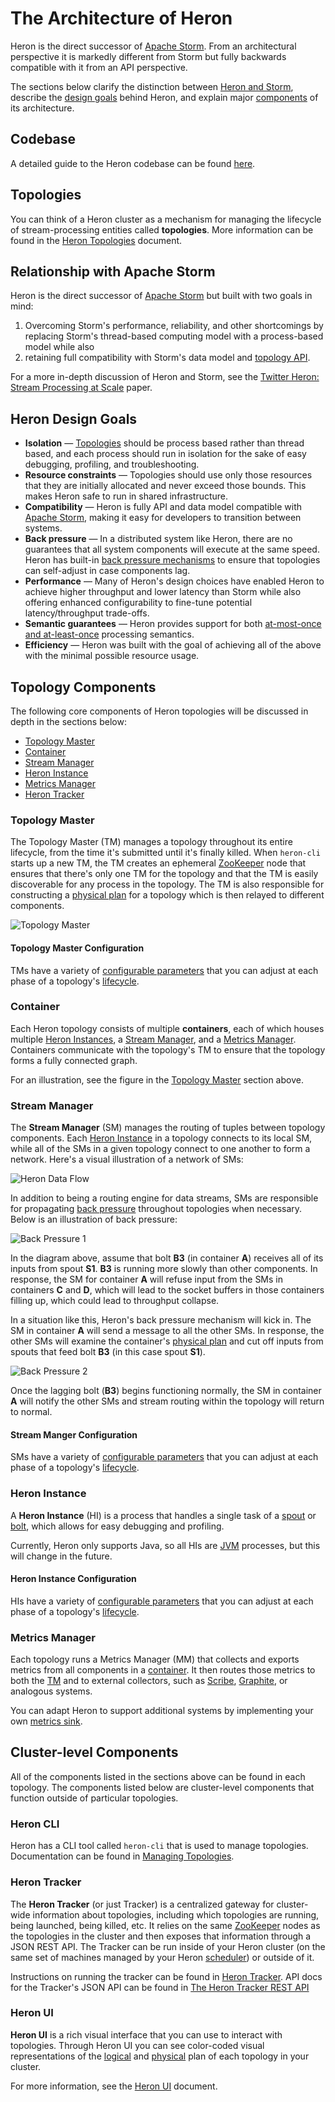 # The Architecture of Heron

Heron is the direct successor of [Apache Storm](http://storm.apache.org). From
an architectural perspective it is markedly different from Storm but fully
backwards compatible with it from an API perspective.

The sections below clarify the distinction between [Heron and
Storm](#relationship-with-apache-storm), describe the [design
goals](#heron-design-goals) behind Heron, and explain major
[components](#topology-components) of its architecture.

## Codebase

A detailed guide to the Heron codebase can be found
[here](../contributors/codebase.html).

## Topologies

You can think of a Heron cluster as a mechanism for managing the lifecycle of
stream-processing entities called **topologies**. More information can be found
in the [Heron Topologies](topologies.html) document.

## Relationship with Apache Storm

Heron is the direct successor of [Apache Storm](http://storm.apache.org) but
built with two goals in mind: 

1. Overcoming Storm's performance, reliability, and other shortcomings by
replacing Storm's thread-based computing model with a process-based model while
also
2. retaining full compatibility with Storm's data model and [topology
API](http://storm.apache.org/tutorial.html).

For a more in-depth discussion of Heron and Storm, see the [Twitter Heron:
Stream Processing at Scale](http://dl.acm.org/citation.cfm?id=2742788) paper.

## Heron Design Goals

* **Isolation** &mdash; [Topologies](topologies.html) should be process based
  rather than thread based, and each process should run in isolation for the
  sake of easy debugging, profiling, and troubleshooting.
* **Resource constraints** &mdash; Topologies should use only those resources
  that they are initially allocated and never exceed those bounds. This makes
  Heron safe to run in shared infrastructure.
* **Compatibility** &mdash; Heron is fully API and data model compatible with
  [Apache Storm](http://storm.apache.org), making it easy for developers
  to transition between systems.
* **Back pressure** &mdash; In a distributed system like Heron, there are no
  guarantees that all system components will execute at the same speed. Heron
  has built-in [back pressure mechanisms](#stream-manager) to ensure that
  topologies can self-adjust in case components lag.
* **Performance** &mdash; Many of Heron's design choices have enabled Heron to
  achieve higher throughput and lower latency than Storm while also offering
  enhanced configurability to fine-tune potential latency/throughput trade-offs.
* **Semantic guarantees** &mdash; Heron provides support for both
  [at-most-once and at-least-once](https://kafka.apache.org/08/design.html#semantics)
  processing semantics.
* **Efficiency** &mdash; Heron was built with the goal of achieving all of the
  above with the minimal possible resource usage.

## Topology Components

The following core components of Heron topologies will be discussed in depth in
the sections below:

* [Topology Master](#topology-master)
* [Container](#container)
* [Stream Manager](#stream-manager)
* [Heron Instance](#heron-instance)
* [Metrics Manager](#metrics-manager)
* [Heron Tracker](#heron-tracker)

### Topology Master

The Topology Master (TM) manages a topology throughout its entire lifecycle,
from the time it's submitted until it's finally killed. When `heron-cli` starts
up a new TM, the TM creates an ephemeral
[ZooKeeper](http://zookeeper.apache.org) node that ensures that there's only one
TM for the topology and that the TM is easily discoverable for any process in
the topology. The TM is also responsible for constructing a [physical
plan](topologies.html#physica-plan) for a topology which is then relayed to
different components.

![Topology Master](img/tmaster.png)

#### Topology Master Configuration

TMs have a variety of [configurable
parameters](../operators/configuration/tmaster.html) that you can adjust at each
phase of a topology's [lifecycle](topologies.html#topology-lifecycle).

### Container

Each Heron topology consists of multiple **containers**, each of which houses
multiple [Heron Instances](#heron-instance), a [Stream
Manager](#stream-manager), and a [Metrics Manager](#metrics-manager). Containers
communicate with the topology's TM to ensure that the topology forms a fully
connected graph.

For an illustration, see the figure in the [Topology Master](#topology-master)
section above.

### Stream Manager

The **Stream Manager** (SM) manages the routing of tuples between topology
components. Each [Heron Instance](#heron-instance) in a topology connects to its
local SM, while all of the SMs in a given topology connect to one another to
form a network. Here's a visual illustration of a network of SMs:

![Heron Data Flow](img/data-flow.png)

In addition to being a routing engine for data streams, SMs are responsible for
propagating [back pressure](https://en.wikipedia.org/wiki/Back_pressure)
throughout topologies when necessary. Below is an illustration of back pressure:

![Back Pressure 1](img/backpressure1.png)

In the diagram above, assume that bolt **B3** (in container **A**) receives all
of its inputs from spout **S1**. **B3** is running more slowly than other
components. In response, the SM for container **A** will refuse input from the
SMs in containers **C** and **D**, which will lead to the socket buffers in
those containers filling up, which could lead to throughput collapse.

In a situation like this, Heron's back pressure mechanism will kick in. The SM
in container **A** will send a message to all the other SMs. In response, the
other SMs will examine the container's [physical
plan](topologies.html#physical-plan) and cut off inputs from spouts that feed
bolt **B3** (in this case spout **S1**).

![Back Pressure 2](img/backpressure2.png)

Once the lagging bolt (**B3**) begins functioning normally, the SM in container
**A** will notify the other SMs and stream routing within the topology will
return to normal.

#### Stream Manger Configuration

SMs have a variety of [configurable
parameters](../operators/configuration/stmgr.html) that you can adjust at each
phase of a topology's [lifecycle](topologies.html#topology-lifecycle).

### Heron Instance

A **Heron Instance** (HI) is a process that handles a single task of a
[spout](topologies.html#spouts) or [bolt](topologies.html#bolts), which allows
for easy debugging and profiling.

Currently, Heron only supports Java, so all
HIs are [JVM](https://en.wikipedia.org/wiki/Java_virtual_machine) processes, but
this will change in the future.

#### Heron Instance Configuration

HIs have a variety of [configurable
parameters](../operators/configuration/instance.html) that you can adjust at
each phase of a topology's [lifecycle](topologies.html#topology-lifecycle).

### Metrics Manager

Each topology runs a Metrics Manager (MM) that collects and exports metrics from
all components in a [container](#container). It then routes those metrics to
both the [TM](#topology-master) and to external collectors, such as
[Scribe](https://github.com/facebookarchive/scribe),
[Graphite](http://graphite.wikidot.com/), or analogous systems.

You can adapt Heron to support additional systems by implementing your own
[metrics sink](../contributors/metrics-sink.html).

## Cluster-level Components

All of the components listed in the sections above can be found in each
topology. The components listed below are cluster-level components that function
outside of particular topologies.

### Heron CLI

Heron has a CLI tool called `heron-cli` that is used to manage topologies.
Documentation can be found in [Managing
Topologies](../operators/heron-cli.html).

### Heron Tracker

The **Heron Tracker** (or just Tracker) is a centralized gateway for
cluster-wide information about topologies, including which topologies are
running, being launched, being killed, etc. It relies on the same
[ZooKeeper](http://zookeeper.apache.org) nodes as the topologies in the cluster
and then exposes that information through a JSON REST API. The Tracker can be
run inside of your Heron cluster (on the same set of machines managed by your
Heron [scheduler](../operators/deployment/index.html)) or outside of it.

Instructions on running the tracker can be found in [Heron
Tracker](../operators/heron-tracker.html). API docs for the Tracker's JSON API
can be found in [The Heron Tracker REST
API](../operators/heron-tracker/heron-tracker-rest-api.html)

### Heron UI

**Heron UI** is a rich visual interface that you can use to interact with
topologies. Through Heron UI you can see color-coded visual representations of
the [logical](topologies.html#logical-plan) and
[physical](topologies.html#physical-plan) plan of each topology in your cluster.

For more information, see the [Heron UI](../operators/heron-ui.html) document.
